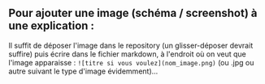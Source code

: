 ## Pour ajouter une image (schéma / screenshot) à une explication :

Il suffit de déposer l'image dans le repository (un glisser-déposer devrait suffire) puis écrire dans le fichier markdown, à l'endroit où on veut que l'image apparaisse :
`![titre si vous voulez](nom_image.png)` (ou .jpg ou autre suivant le type d'image évidemment)...
[](Fry.jpeg)
